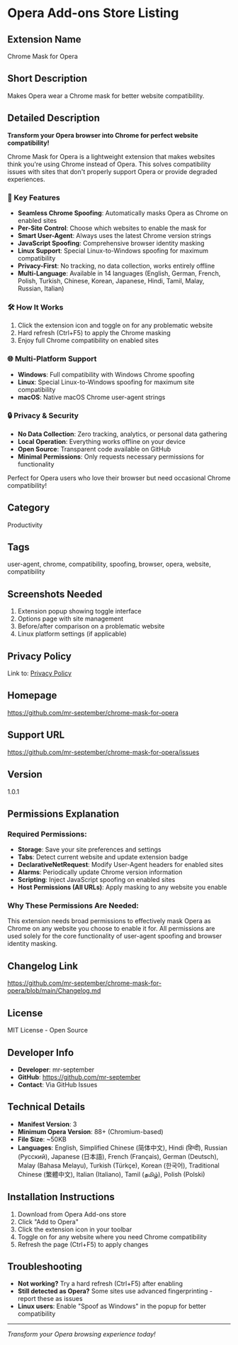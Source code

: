# Opera Add-ons Store Listing

## Extension Name
Chrome Mask for Opera

## Short Description
Makes Opera wear a Chrome mask for better website compatibility.

## Detailed Description

**Transform your Opera browser into Chrome for perfect website compatibility!**

Chrome Mask for Opera is a lightweight extension that makes websites think you're using Chrome instead of Opera. This solves compatibility issues with sites that don't properly support Opera or provide degraded experiences.

### 🎯 Key Features

- **Seamless Chrome Spoofing**: Automatically masks Opera as Chrome on enabled sites
- **Per-Site Control**: Choose which websites to enable the mask for
- **Smart User-Agent**: Always uses the latest Chrome version strings
- **JavaScript Spoofing**: Comprehensive browser identity masking
- **Linux Support**: Special Linux-to-Windows spoofing for maximum compatibility
- **Privacy-First**: No tracking, no data collection, works entirely offline
- **Multi-Language**: Available in 14 languages (English, German, French, Polish, Turkish, Chinese, Korean, Japanese, Hindi, Tamil, Malay, Russian, Italian)

### 🛠 How It Works

1. Click the extension icon and toggle on for any problematic website
2. Hard refresh (Ctrl+F5) to apply the Chrome masking
3. Enjoy full Chrome compatibility on enabled sites

### 🌐 Multi-Platform Support

- **Windows**: Full compatibility with Windows Chrome spoofing
- **Linux**: Special Linux-to-Windows spoofing for maximum site compatibility
- **macOS**: Native macOS Chrome user-agent strings

### 🔒 Privacy & Security

- **No Data Collection**: Zero tracking, analytics, or personal data gathering
- **Local Operation**: Everything works offline on your device
- **Open Source**: Transparent code available on GitHub
- **Minimal Permissions**: Only requests necessary permissions for functionality

Perfect for Opera users who love their browser but need occasional Chrome compatibility!

## Category
Productivity

## Tags
user-agent, chrome, compatibility, spoofing, browser, opera, website, compatibility

## Screenshots Needed
1. Extension popup showing toggle interface
2. Options page with site management
3. Before/after comparison on a problematic website
4. Linux platform settings (if applicable)

## Privacy Policy
Link to: [Privacy Policy](https://github.com/mr-september/chrome-mask-for-opera/blob/main/PRIVACY_POLICY.md)

## Homepage
https://github.com/mr-september/chrome-mask-for-opera

## Support URL
https://github.com/mr-september/chrome-mask-for-opera/issues

## Version
1.0.1

## Permissions Explanation

### Required Permissions:
- **Storage**: Save your site preferences and settings
- **Tabs**: Detect current website and update extension badge
- **DeclarativeNetRequest**: Modify User-Agent headers for enabled sites
- **Alarms**: Periodically update Chrome version information
- **Scripting**: Inject JavaScript spoofing on enabled sites
- **Host Permissions (All URLs)**: Apply masking to any website you enable

### Why These Permissions Are Needed:
This extension needs broad permissions to effectively mask Opera as Chrome on any website you choose to enable it for. All permissions are used solely for the core functionality of user-agent spoofing and browser identity masking.

## Changelog Link
https://github.com/mr-september/chrome-mask-for-opera/blob/main/Changelog.md

## License
MIT License - Open Source

## Developer Info
- **Developer**: mr-september
- **GitHub**: https://github.com/mr-september
- **Contact**: Via GitHub Issues

## Technical Details
- **Manifest Version**: 3
- **Minimum Opera Version**: 88+ (Chromium-based)
- **File Size**: ~50KB
- **Languages**: English, Simplified Chinese (简体中文), Hindi (हिन्दी), Russian (Русский), Japanese (日本語), French (Français), German (Deutsch), Malay (Bahasa Melayu), Turkish (Türkçe), Korean (한국어), Traditional Chinese (繁體中文), Italian (Italiano), Tamil (தமிழ்), Polish (Polski)

## Installation Instructions
1. Download from Opera Add-ons store
2. Click "Add to Opera"
3. Click the extension icon in your toolbar
4. Toggle on for any website where you need Chrome compatibility
5. Refresh the page (Ctrl+F5) to apply changes

## Troubleshooting
- **Not working?** Try a hard refresh (Ctrl+F5) after enabling
- **Still detected as Opera?** Some sites use advanced fingerprinting - report these as issues
- **Linux users**: Enable "Spoof as Windows" in the popup for better compatibility

---

*Transform your Opera browsing experience today!*
